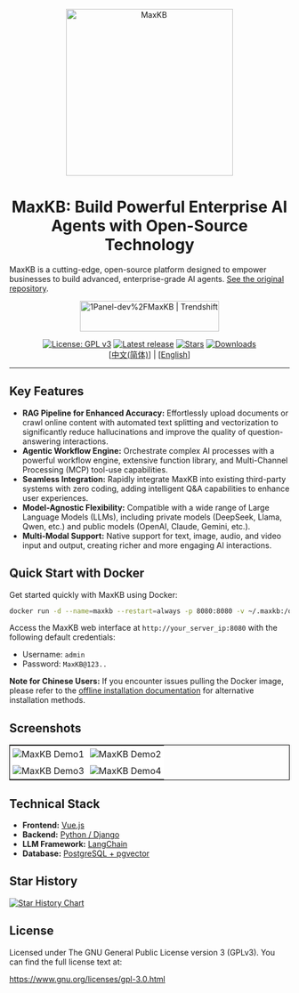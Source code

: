 <p align="center">
  <img src="https://github.com/1Panel-dev/maxkb/assets/52996290/c0694996-0eed-40d8-b369-322bf2a380bf" alt="MaxKB" width="300" />
</p>

<h1 align="center">MaxKB: Build Powerful Enterprise AI Agents with Open-Source Technology</h1>

MaxKB is a cutting-edge, open-source platform designed to empower businesses to build advanced, enterprise-grade AI agents.  [See the original repository](https://github.com/1Panel-dev/MaxKB).

<p align="center">
  <a href="https://trendshift.io/repositories/9113" target="_blank"><img src="https://trendshift.io/api/badge/repositories/9113" alt="1Panel-dev%2FMaxKB | Trendshift" style="width: 250px; height: 55px;" width="250" height="55"/></a>
</p>

<p align="center">
  <a href="https://www.gnu.org/licenses/gpl-3.0.html#license-text"><img src="https://img.shields.io/github/license/1Panel-dev/maxkb?color=%231890FF" alt="License: GPL v3"></a>
  <a href="https://github.com/1Panel-dev/maxkb/releases/latest"><img src="https://img.shields.io/github/v/release/1Panel-dev/maxkb" alt="Latest release"></a>
  <a href="https://github.com/1Panel-dev/maxkb"><img src="https://img.shields.io/github/stars/1Panel-dev/maxkb?color=%231890FF&style=flat-square" alt="Stars"></a>
  <a href="https://hub.docker.com/r/1panel/maxkb"><img src="https://img.shields.io/docker/pulls/1panel/maxkb?label=downloads" alt="Downloads"></a><br/>
  [<a href="/README_CN.md">中文(简体)</a>] | [<a href="/README.md">English</a>]
</p>

<hr/>

## Key Features

*   **RAG Pipeline for Enhanced Accuracy:**  Effortlessly upload documents or crawl online content with automated text splitting and vectorization to significantly reduce hallucinations and improve the quality of question-answering interactions.
*   **Agentic Workflow Engine:**  Orchestrate complex AI processes with a powerful workflow engine, extensive function library, and Multi-Channel Processing (MCP) tool-use capabilities.
*   **Seamless Integration:**  Rapidly integrate MaxKB into existing third-party systems with zero coding, adding intelligent Q&A capabilities to enhance user experiences.
*   **Model-Agnostic Flexibility:** Compatible with a wide range of Large Language Models (LLMs), including private models (DeepSeek, Llama, Qwen, etc.) and public models (OpenAI, Claude, Gemini, etc.).
*   **Multi-Modal Support:**  Native support for text, image, audio, and video input and output, creating richer and more engaging AI interactions.

## Quick Start with Docker

Get started quickly with MaxKB using Docker:

```bash
docker run -d --name=maxkb --restart=always -p 8080:8080 -v ~/.maxkb:/opt/maxkb 1panel/maxkb
```

Access the MaxKB web interface at `http://your_server_ip:8080` with the following default credentials:

*   Username: `admin`
*   Password: `MaxKB@123..`

**Note for Chinese Users:**  If you encounter issues pulling the Docker image, please refer to the [offline installation documentation](https://maxkb.cn/docs/v2/installation/offline_installtion/) for alternative installation methods.

## Screenshots

<table style="border-collapse: collapse; border: 1px solid black;">
  <tr>
    <td style="padding: 5px;background-color:#fff;"><img src= "https://github.com/user-attachments/assets/eb285512-a66a-4752-8941-c65ed1592238" alt="MaxKB Demo1"   /></td>
    <td style="padding: 5px;background-color:#fff;"><img src= "https://github.com/user-attachments/assets/f732f1f5-472c-4fd2-93c1-a277eda83d04" alt="MaxKB Demo2"   /></td>
  </tr>
  <tr>
    <td style="padding: 5px;background-color:#fff;"><img src= "https://github.com/user-attachments/assets/c927474a-9a23-4830-822f-5db26025c9b2" alt="MaxKB Demo3"   /></td>
    <td style="padding: 5px;background-color:#fff;"><img src= "https://github.com/user-attachments/assets/e6268996-a46d-4e58-9f30-31139df78ad2" alt="MaxKB Demo4"   /></td>
  </tr>
</table>

## Technical Stack

*   **Frontend:** [Vue.js](https://vuejs.org/)
*   **Backend:** [Python / Django](https://www.djangoproject.com/)
*   **LLM Framework:** [LangChain](https://www.langchain.com/)
*   **Database:** [PostgreSQL + pgvector](https://www.postgresql.org/)

## Star History

[![Star History Chart](https://api.star-history.com/svg?repos=1Panel-dev/MaxKB&type=Date)](https://star-history.com/#1Panel-dev/MaxKB&Date)

## License

Licensed under The GNU General Public License version 3 (GPLv3).  You can find the full license text at:

<https://www.gnu.org/licenses/gpl-3.0.html>